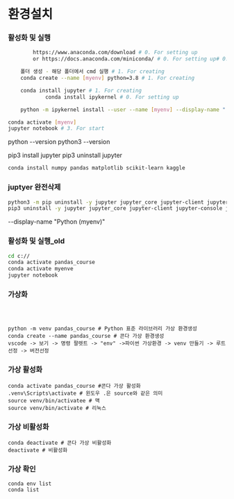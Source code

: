 환경설치
=============
### 활성화 및 실행
```bash
        https://www.anaconda.com/download # 0. For setting up
        or https://docs.anaconda.com/miniconda/ # 0. For setting up# 0. For setting up

    폴더 생성 - 해당 폴더에서 cmd 실행 # 1. For creating
    conda create --name [myenv] python=3.8 # 1. For creating

    conda install jupyter # 1. For creating
            conda install ipykernel # 0. For setting up

    python -m ipykernel install --user --name [myenv] --display-name " [Python (myenv)]" # 1. For creating

conda activate [myenv]
jupyter notebook # 3. For start

```
python --version
python3 --version

pip3 install jupyter
pip3 uninstall jupyter

```bash
conda install numpy pandas matplotlib scikit-learn kaggle
```

### juptyer 완전삭제
```bash
python3 -m pip uninstall -y jupyter jupyter_core jupyter-client jupyter-console jupyterlab_pygments notebook qtconsole nbconvert nbformat
pip3 uninstall -y jupyter jupyter_core jupyter-client jupyter-console jupyterlab_pygments notebook qtconsole nbconvert nbformat
```


--display-name "Python (myenv)"
### 활성화 및 실행_old
```bash
cd c://
conda activate pandas_course
conda activate myenve
jupyter notebook
```

### 가상화
```



python -m venv pandas_course # Python 표준 라이브러리 가상 환경생성
conda create --name pandas_course # 콘다 가상 환경생성
vscode -> 보기 -> 명령 팔렛트 -> "env" ->파이썬 가상환경 -> venv 만들기 -> 루트선정 -> 버전선정
```

### 가상 활성화
```
conda activate pandas_course #콘다 가상 활성화
.venv\Scripts\activate # 윈도우 .은 source와 같은 의미
source venv/bin/activatee # 맥
source venv/bin/activate # 리눅스
```

### 가상 비활성화
```
conda deactivate # 콘다 가상 비활성화
deactivate # 비활성화
```

### 가상 확인
```
conda env list
conda list
```